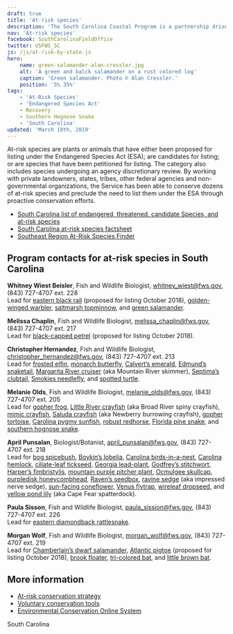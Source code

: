 ```yaml
---
draft: true
title: 'At-risk species'
description: 'The South Carolina Coastal Program is a partnership driven program that conserves and protects natural habitat for federally listed species by providing technical and financial assistance for numerous public and private partners.  The South Carolina Coastal Program is focused on the coastal plain of South Carolina and a portion of Georgia and works in a variety of habitats, including wetlands, uplands, estuaries, and beaches.'
nav: 'At-risk species'
facebook: SouthCarolinaFieldOffice
twitter: USFWS_SC
js: /js/at-risk-by-state.js
hero:
    name: green-salamander-alan-cressler.jpg
    alt: 'A green and balck salamander on a rust colored log'
    caption: 'Green salamander. Photo © Alan Cressler.'
    position: '5% 35%'
tags:
    - 'At-Risk Species'
    - 'Endangered Species Act'
    - Recovery
    - Southern Hognose Snake
    - 'South Carolina'
updated: 'March 18th, 2019'
---
```


At-risk species are plants or animals that have either been proposed for listing under the Endangered Species Act (ESA); are candidates for listing; or are species that have been petitioned for listing. The category also includes species undergoing an agency discretionary review. By working with private landowners, states, tribes, other federal agencies and non-governmental organizations, the Service has been able to conserve dozens of at-risk species and preclude the need to list them under the ESA through proactive conservation efforts.

- [South Carolina list of endangered, threatened, candidate Species, and at-risk species](/charleston/endangered-species)
- [South Carolina at-risk species factsheet](/pdf/fact-sheet/south-carolina-esfo-at-risk-species.pdf)
- [Southeast Region At-Risk Species Finder](/finder/#/species/list)

<ul class="at-risk-species fade-list"></ul>

## Program contacts for at-risk species in South Carolina

**Whitney Wiest Beisler**, Fish and Wildlife Biologist, [whitney_wiest@fws.gov](mailto:whitney_wiest@fws.gov), (843) 727-4707 ext. 228  
Lead for [eastern black rail](/wildlife/birds/eastern-black-rail) (proposed for listing October 2018), [golden-winged warbler](/pdf/fact-sheet/golden-winged-warbler.pdf), [saltmarsh topminnow](https://ecos.fws.gov/ecp0/profile/speciesProfile?sId=9719), and [green salamander](/pdf/fact-sheet/green-salamander.pdf).

**Melissa Chaplin**, Fish and Wildlife Biologist, [melissa_chaplin@fws.gov](mailto:melissa_chaplin@fws.gov), (843) 727-4707 ext. 217  
Lead for [black-capped petrel](/wildlife/birds/black-capped-petrel) (proposed for listing October 2018).

**Christopher Hernandez**, Fish and Wildlife Biologist, [christopher_hernandez@fws.gov](mailto:christopher_hernandez@fws.gov), (843) 727-4707 ext. 213  
Lead for [frosted elfin](/pdf/fact-sheet/frosted-elfin.pdf), [monarch butterfly](/pdf/fact-sheet/monarch-butterfly.pdf), [Calvert’s emerald](/pdf/fact-sheet/calverts-emerald.pdf), [Edmund’s snaketail](/pdf/fact-sheet/edmunds-snaketail.pdf), [Margarita River cruiser](/pdf/fact-sheet/margarita-river-cruiser.pdf) (aka Mountain River skimmer), [Septima’s clubtail](/pdf/fact-sheet/septimas-clubtail.pdf), [Smokies needlefly](/pdf/fact-sheet/smokies-needlefly.pdf), and [spotted turtle](/pdf/fact-sheet/spotted-turtle.pdf).

**Melanie Olds**, Fish and Wildlife Biologist, [melanie_olds@fws.gov](mailto:melanie_olds@fws.gov), (843) 727-4707 ext. 205  
Lead for [gopher frog](/pdf/fact-sheet/sc-gopher-frog.pdf), [Little River crayfish](/pdf/fact-sheet/little-river-crayfish.pdf) (aka Broad River spiny crayfish), [mimic crayfish](/pdf/fact-sheet/mimic-crayfish.pdf), [Saluda crayfish](/pdf/fact-sheet/saluda-crayfish.pdf) (aka Newberry burrowing crayfish), [gopher tortoise](https://ecos.fws.gov/ecp0/profile/speciesProfile?spcode=C044), [Carolina pygmy sunfish](/pdf/fact-sheet/carolina-pygmy-sunfish.pdf), [robust redhorse](/pdf/fact-sheet/robust-redhorse.pdf), [Florida pine snake](/pdf/fact-sheet/florida-pine-snake.pdf), and [southern hognose snake](/pdf/fact-sheet/southern-hognose-snake.pdf).

**April Punsalan**, Biologist/Botanist, [april_punsalan@fws.gov](mailto:april_punsalan@fws.gov), (843) 727-4707 ext. 218  
Lead for [bog spicebush](/pdf/fact-sheet/bog-spicebush.pdf), [Boykin’s lobelia](/pdf/fact-sheet/boykins-lobelia.pdf), [Carolina birds-in-a-nest](/pdf/fact-sheet/carolina-birds-in-a-nest.pdf), [Carolina hemlock](/pdf/fact-sheet/carolina-hemlock.pdf), [ciliate-leaf tickseed](/pdf/fact-sheet/ciliate-leaf-tickseed.pdf), [Georgia lead-plant](/pdf/fact-sheet/georgia-lead-plant.pdf), [Godfrey’s stitchwort](/pdf/fact-sheet/godfreys-stitchwort.pdf), [Harper’s fimbristylis](/pdf/fact-sheet/harpers-fimbristylis.pdf), [mountain purple pitcher plant](/pdf/fact-sheet/mountain-purple-pitcher-plant.pdf), [Ocmulgee skullcap](/pdf/fact-sheet/ocmulgee-skullcap.pdf), [purpledisk honeycombhead](/pdf/fact-sheet/purpledisk-honeycombhead.pdf), [Raven’s seedbox](/pdf/fact-sheet/ravens-seedbox.pdf), [ravine sedge](/pdf/fact-sheet/impressed-nerve-sedge.pdf) (aka impressed nerve sedge), [sun-facing coneflower](/pdf/fact-sheet/sun-facing-coneflower.pdf), [Venus flytrap](/wildlife/plants/venus-flytrap), [wireleaf dropseed](/pdf/fact-sheet/wireleaf-dropseed.pdf), and [yellow pond lily](/pdf/fact-sheet/yellow-pond-lily.pdf) (aka Cape Fear spatterdock).

**Paula Sisson**, Fish and Wildlife Biologist, [paula_sission@fws.gov](mailto:paula_sission@fws.gov), (843) 727-4707 ext. 226  
Lead for [eastern diamondback rattlesnake](/pdf/fact-sheet/eastern-diamondback-rattlesnake.pdf).

**Morgan Wolf**, Fish and Wildlife Biologist, [morgan_wolf@fws.gov](mailto:morgan_wolf@fws.gov), (843) 727-4707 ext. 219  
Lead for [Chamberlain’s dwarf salamander](/pdf/fact-sheet/chamberlains-dwarf-salamander.pdf), [Atlantic pigtoe](/wildlife/mussels/atlantic-pigtoe) (proposed for listing October 2018), [brook floater](/pdf/fact-sheet/brook-floater.pdf), [tri-colored bat](/pdf/fact-sheet/tri-colored-bat.pdf), and [little brown bat](https://ecos.fws.gov/ecp0/profile/speciesProfile?sId=9051).

## More information

- [At-risk conservation strategy](/pdf/fact-sheet/at-risk-species-overview.pdf)
- [Voluntary conservation tools](/endangered-species-act/voluntary-conservation-tools/)
- [Environmental Conservation Online System](https://ecos.fws.gov/ecp/)

<span class="state-name">South Carolina</span>
